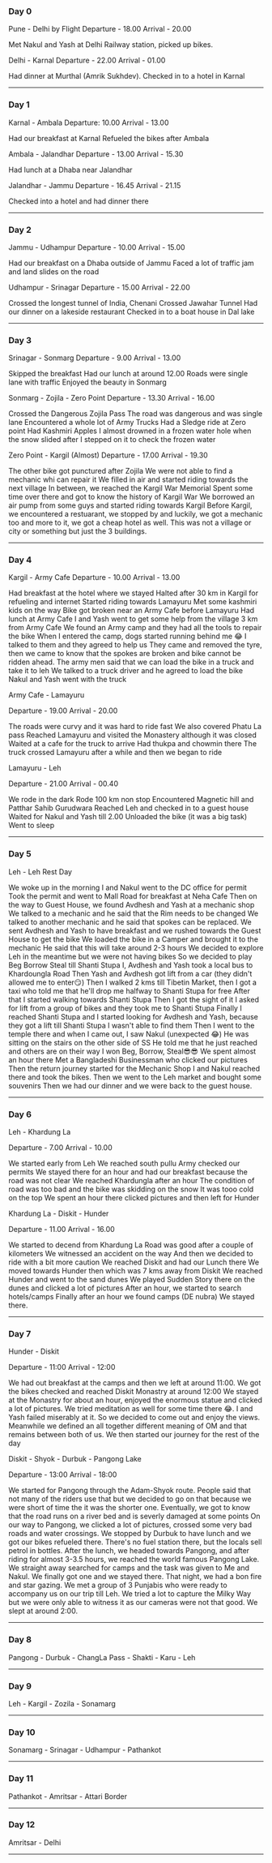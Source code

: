 ### Day 0

Pune - Delhi by Flight
Departure - 18.00
Arrival - 20.00

Met Nakul and Yash at Delhi Railway station, picked up bikes.

Delhi - Karnal
Departure - 22.00
Arrival - 01.00

Had dinner at Murthal (Amrik Sukhdev). 
Checked in to a hotel in Karnal

---------------------------------------------------------

### Day 1 

Karnal - Ambala
Departure: 10.00 
Arrival - 13.00

Had our breakfast at Karnal
Refueled the bikes after Ambala

Ambala - Jalandhar
Departure - 13.00
Arrival - 15.30

Had lunch at a Dhaba near Jalandhar

Jalandhar - Jammu
Departure - 16.45
Arrival - 21.15

Checked into a hotel and had dinner there

---------------------------------------------------------

### Day 2

Jammu - Udhampur
Departure - 10.00
Arrival - 15.00

Had our breakfast on a Dhaba outside of Jammu
Faced a lot of traffic jam and land slides on the road


Udhampur - Srinagar
Departure - 15.00
Arrival - 22.00

Crossed the longest tunnel of India, Chenani
Crossed Jawahar Tunnel
Had our dinner on a lakeside restaurant
Checked in to a boat house in Dal lake

---------------------------------------------------------

### Day 3 

Srinagar - Sonmarg
Departure - 9.00
Arrival - 13.00

Skipped the breakfast
Had our lunch at around 12.00
Roads were single lane with traffic
Enjoyed the beauty in Sonmarg

Sonmarg - Zojila - Zero Point
Departure - 13.30
Arrival - 16.00

Crossed the Dangerous Zojila Pass
The road was dangerous and was single lane
Encountered a whole lot of Army Trucks
Had a Sledge ride at Zero point
Had Kashmiri Apples
I almost drowned in a frozen water hole when the snow slided after I stepped on it to check the frozen water

Zero Point - Kargil (Almost)
Departure - 17.00
Arrival - 19.30

The other bike got punctured after Zojila
We were not able to find a mechanic whi can repair it
We filled in air and started riding towards the next village
In between, we reached the Kargil War Memorial
Spent some time over there and got to know the history of Kargil War
We borrowed an air pump from some guys and started riding towards Kargil
Before Kargil, we encountered a restuarant, we stopped by and luckily, we got a mechanic too and more to it, we got a cheap hotel as well. This was not a village or city or something but just the 3 buildings.

---------------------------------------------------------

### Day 4

Kargil - Army Cafe
Departure - 10.00
Arrival - 13.00

Had breakfast at the hotel where we stayed
Halted after 30 km in Kargil for refueling and internet
Started riding towards Lamayuru
Met some kashmiri kids on the way
Bike got broken near an Army Cafe before Lamayuru
Had lunch at Army Cafe
I and Yash went to get some help from the village 3 km from Army Cafe
We found an Army camp and they had all the tools to repair the bike
When I entered the camp, dogs started running behind me 😂
I talked to them and they agreed to help us
They came and removed the tyre, then we came to know that the spokes are broken and bike cannot be ridden ahead.
The army men said that we can load the bike in a truck and take it to leh
We talked to a truck driver and he agreed to load the bike
Nakul and Yash went with the truck


Army Cafe - Lamayuru

Departure - 19.00
Arrival - 20.00

The roads were curvy and it was hard to ride fast
We also covered Phatu La pass
Reached Lamayuru and visited the Monastery although it was closed
Waited at a cafe for the truck to arrive
Had thukpa and chowmin there
The truck crossed Lamayuru after a while and then we began to ride

Lamayuru - Leh

Departure - 21.00
Arrival - 00.40

We rode in the dark
Rode 100 km non stop
Encountered Magnetic hill and Patthar Sahib Gurudwara
Reached Leh and checked in to a guest house
Waited for Nakul and Yash till 2.00
Unloaded the bike (it was a big task)
Went to sleep

-----------------------------------------------------------------------

### Day 5

Leh - Leh
Rest Day

We woke up in the morning
I and Nakul went to the DC office for permit
Took the permit and went to Mall Road for breakfast at Neha Cafe
Then on the way to Guest House, we found Avdhesh and Yash at a mechanic shop
We talked to a mechanic and he said that the Rim needs to be changed
We talked to another mechanic and he said that spokes can be replaced. 
We sent Avdhesh and Yash to have breakfast and we rushed towards the Guest House to get the bike
We loaded the bike in a Camper and brought it to the mechanic
He said that this will take around 2-3 hours
We decided to explore Leh in the meantime but we were not having bikes
So we decided to play Beg Borrow Steal till Shanti Stupa
I, Avdhesh and Yash took a local bus to Khardoungla Road
Then Yash and Avdhesh got lift from a car (they didn't allowed me to enter😏)
Then I walked 2 kms till Tibetin Market, then I got a taxi who told me that he'll drop me halfway to Shanti Stupa for free
After that I started walking towards Shanti Stupa
Then I got the sight of it
I asked for lift from a group of bikes and they took me to Shanti Stupa
Finally I reached Shanti Stupa and I started looking for Avdhesh and Yash, because they got a lift till Shanti Stupa
I wasn't able to find them
Then I went to the temple there and when I came out, I saw Nakul (unexpected 😂) 
He was sitting on the stairs on the other side of SS 
He told me that he just reached and others are on their way
I won Beg, Borrow, Steal😎😎
We spent almost an hour there
Met a Bangladeshi Businessman who clicked our pictures
Then the return journey started for the Mechanic Shop
I and Nakul reached there and took the bikes.
Then we went to the Leh market and bought some souvenirs
Then we had our dinner and we were back to the guest house.

-----------------------------------------------------------------------

### Day 6

Leh - Khardung La

Departure - 7.00
Arrival - 10.00

We started early from Leh
We reached south pullu
Army checked our permits
We stayed there for an hour and had our breakfast because the road was not clear
We reached Khardungla after an hour 
The condition of road was too bad and the bike was skidding on the snow
It was tooo cold on the top
We spent an hour there clicked pictures and then left for Hunder

Khardung La - Diskit - Hunder

Departure - 11.00
Arrival - 16.00

We started to decend from Khardung La
Road was good after a couple of kilometers
We witnessed an accident on the way
And then we decided to ride with a bit more caution
We reached Diskit and had our Lunch there 
We moved towards Hunder then which was 7 kms away from Diskit
We reached Hunder and went to the sand dunes
We played Sudden Story there on the dunes and clicked a lot of pictures
After an hour, we started to search hotels/camps
Finally after an hour we found camps (DE nubra) 
We stayed there.

---------------------------------------------------------

### Day 7

Hunder - Diskit

Departure - 11:00 
Arrival - 12:00

We had out breakfast at the camps and then we left at around 11:00. 
We got the bikes checked and reached Diskit Monastry at around 12:00
We stayed at the Monastry for about an hour, enjoyed the enormous statue and clicked a lot of pictures.
We tried meditation as well for some time there 😂. I and Yash failed miserably at it. So we decided to
come out and enjoy the views. Meanwhile we defined an all together different meaning of OM and that remains between both of us.
We then started our journey for the rest of the day

Diskit - Shyok - Durbuk - Pangong Lake

Departure - 13:00
Arrival - 18:00

We started for Pangong through the Adam-Shyok route. People said that not many of the riders use that
but we decided to go on that because we were short of time the it was the shorter one.
Eventually, we got to know that the road runs on a river bed and is severly damaged at some points
On our way to Pangong, we clicked a lot of pictures, crossed some very bad roads and water crossings.
We stopped by Durbuk to have lunch and we got our bikes refueled there. There's no fuel station there,
but the locals sell petrol in bottles.
After the lunch, we headed towards Pangong, and after riding for almost 3-3.5 hours, we reached the world famous Pangong Lake.
We straight away searched for camps and the task was given to Me and Nakul. We finally got one and we stayed there.
That night, we had a bon fire and star gazing. We met a group of 3 Punjabis who were ready to accompany us on our trip till Leh.
We tried a lot to capture the Milky Way but we were only able to witness it as our
cameras were not that good. We slept at around 2:00.

---------------------------------------------------------

### Day 8

Pangong - Durbuk - ChangLa Pass - Shakti - Karu - Leh

---------------------------------------------------------

### Day 9

Leh - Kargil - Zozila - Sonamarg

---------------------------------------------------------

### Day 10

Sonamarg - Srinagar - Udhampur -  Pathankot  

---------------------------------------------------------

### Day 11

Pathankot - Amritsar - Attari Border

---------------------------------------------------------

### Day 12

Amritsar - Delhi

---------------------------------------------------------
